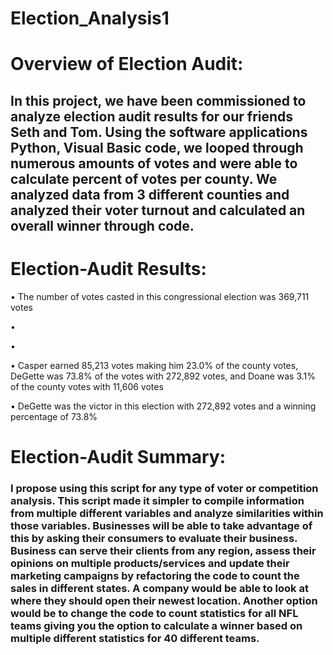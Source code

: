 # Election_Analysis1
# Overview of Election Audit:
## In this project, we have been commissioned to analyze election audit results for our friends Seth and Tom. Using the software applications Python, Visual Basic code, we looped through numerous amounts of votes and were able to calculate percent of votes per county. We analyzed data from 3 different counties and analyzed their voter turnout and calculated an overall winner through code.
# Election-Audit Results:
•	The number of votes casted in this congressional election was 369,711 votes

•	

•	 

•	Casper earned 85,213 votes making him 23.0% of the county votes, DeGette was 73.8% of the votes with 272,892 votes, and Doane was 3.1% of the county votes with 11,606 votes

•	DeGette was the victor in this election with 272,892 votes and a winning percentage of 73.8%
# Election-Audit Summary:
### I propose using this script for any type of voter or competition analysis. This script made it simpler to compile information from multiple different variables and analyze similarities within those variables. Businesses will be able to take advantage of this by asking their consumers to evaluate their business. Business can serve their clients from any region, assess their opinions on multiple products/services and update their marketing campaigns by refactoring the code to count the sales in different states. A company would be able to look at where they should open their newest location. Another option would be to change the code to count statistics for all NFL teams giving you the option to calculate a winner based on multiple different statistics for 40 different teams. 
